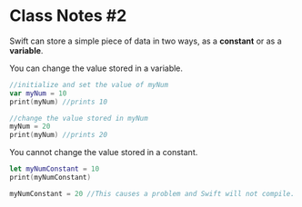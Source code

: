 # Class Notes #2 

Swift can store a simple piece of data in two ways, as a <b>constant</b> or as a <b>variable</b>.

You can change the value stored in a variable.

```swift
//initialize and set the value of myNum
var myNum = 10
print(myNum) //prints 10

//change the value stored in myNum
myNum = 20
print(myNum) //prints 20
```

You cannot change the value stored in a constant.
```swift
let myNumConstant = 10
print(myNumConstant)

myNumConstant = 20 //This causes a problem and Swift will not compile.
```


